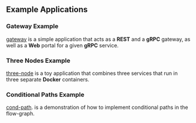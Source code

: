 ## Example Applications


### Gateway Example

[gateway](gateway/README.md) is a simple application that acts as a **REST** and a **gRPC** gateway, as well as a **Web** portal for a given  **gRPC** service.


### Three Nodes Example

[three-node](three-node/READNE.md) is a toy application that combines three services that run in three separate **Docker** containers.


### Conditional Paths Example

[cond-path](cond-path/README.md). is a demonstration of how to implement conditional paths in the flow-graph.

